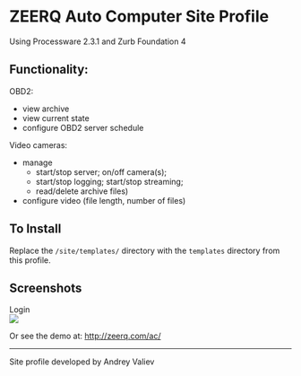 # ZEERQ Auto Computer Site Profile
Using Processware 2.3.1 and Zurb Foundation 4

## Functionality:

OBD2:
- view archive
- view current state
- configure OBD2 server schedule

Video cameras:
- manage
  - start/stop server; on/off camera(s); 
  - start/stop logging; start/stop streaming;
  - read/delete archive files) 
- configure video (file length, number of files)

## To Install

Replace the `/site/templates/` directory with the `templates` directory from this profile. 

## Screenshots

Login  
<img src='https://raw.github.com/valieand/zeerq-ac/master/screenshot-desktop.jpg' />

Or see the demo at: http://zeerq.com/ac/ 

------------

Site profile developed by Andrey Valiev
